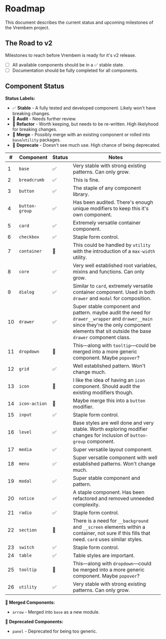 # Roadmap

This document describes the current status and upcoming milestones of the Vrembem project.

## The Road to v2

Milestones to reach before Vrembem is ready for it's v2 release.

- [ ] All available components should be in a ✅ stable state.
- [ ] Documentation should be fully completed for all components.

## Component Status

__Status Labels:__

- ✅ __Stable__ - A fully tested and developed component. Likely won't have breaking changes.
- 🤔 __Audit__ - Needs further review.
- 📐 __Refactor__ - Worth keeping, but needs to be re-written. High likelyhood for breaking changes.
- 🔗 __Merge__ - Possibly merge with an existing component or rolled into `base`/`utility` packages.
- 🚫 __Deprecate__ - Doesn't see much use. High chance of being deprecated.

| #   | Component      | Status | Notes                                                                                                                                                                                           |
| --- | -------------- | ------ | ----------------------------------------------------------------------------------------------------------------------------------------------------------------------------------------------- |
| 1   | `base`         | ✅      | Very stable with strong existing patterns. Can only grow.                                                                                                                                       |
| 2   | `breadcrumb`   | ✅      | This is fine.                                                                                                                                                                                   |
| 3   | `button`       | ✅      | The staple of any component library.                                                                                                                                                            |
| 4   | `button-group` | ✅      | Has been audited. There's enough unique modifiers to keep this it's own component.                                                                                                              |
| 5   | `card`         | ✅      | Extremely versatile container component.                                                                                                                                                        |
| 6   | `checkbox`     | ✅      | Staple form control.                                                                                                                                                                            |
| 7   | `container`    | 🔗      | This could be handled by `utility` with the introduction of a `max-width` utility.                                                                                                              |
| 8   | `core`         | ✅      | Very well established root variables, mixins and functions. Can only grow.                                                                                                                      |
| 9   | `dialog`       | ✅      | Similar to `card`, extremely versatile container component. Used in both `drawer` and `modal` for composition.                                                                                  |
| 10  | `drawer`       | ✅      | Super stable component and pattern. maybe audit the need for `drawer__wrapper` and `drawer__main` since they're the only component elements that sit outside the base `drawer` component class. |
| 11  | `dropdown`     | 🔗      | This—along with `tooltip`—could be merged into a more generic component. Maybe `popover`?                                                                                                       |
| 12  | `grid`         | ✅      | Well established pattern. Won't change much.                                                                                                                                                    |
| 13  | `icon`         | 🤔      | I like the idea of having an `icon` component. Should audit the existing modifiers though.                                                                                                      |
| 14  | `icon-action`  | 🔗      | Maybe merge this into a `button` modifier.                                                                                                                                                      |
| 15  | `input`        | ✅      | Staple form control.                                                                                                                                                                            |
| 16  | `level`        | ✅      | Base styles are well done and very stable. Worth exploring modifier changes for inclusion of `button-group` component.                                                                          |
| 17  | `media`        | ✅      | Super versatile layout component.                                                                                                                                                               |
| 18  | `menu`         | ✅      | Super versatile component with well established patterns. Won't change much.                                                                                                                    |
| 19  | `modal`        | ✅      | Super stable component and pattern.                                                                                                                                                             |
| 20  | `notice`       | ✅      | A staple component. Has been refactored and removed unneeded complexity.                                                                                                 |
| 21  | `radio`        | ✅      | Staple form control.                                                                                                                                                                            |
| 22  | `section`      | 🤔      | There is a need for `__background` and `__screen` elements within a container, not sure if this fills that need. `card` uses similar styles.                                                    |
| 23  | `switch`       | ✅      | Staple form control.                                                                                                                                                                            |
| 24  | `table`        | ✅      | Table styles are important.                                                                                                                                                                     |
| 25  | `tooltip`      | 🔗      | This—along with `dropdown`—could be merged into a more generic component. Maybe `popover`?                                                                                                      |
| 26  | `utility`      | ✅      | Very stable with strong existing patterns. Can only grow.                                                                                                                                       |

__🔗 Merged Components:__

- `arrow` - Merged into `base` as a new module.


__🚫 Deprecated Components:__

- `panel` - Deprecated for being too generic.
